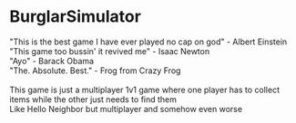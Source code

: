 # BurglarSimulator
"This is the best game I have ever played no cap on god" - Albert Einstein <br />
"This game too bussin' it revived me" - Isaac Newton <br />
"Ayo" - Barack Obama <br />
"The. Absolute. Best." - Frog from Crazy Frog <br />
<br />
This game is just a multiplayer 1v1 game where one player has to collect items while the other just needs to find them
<br />
Like Hello Neighbor but multiplayer and somehow even worse

